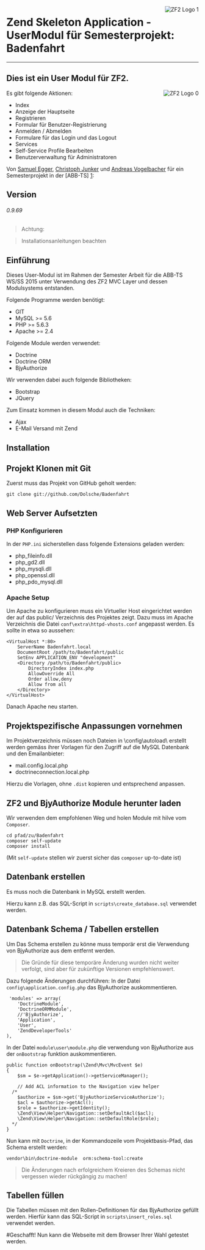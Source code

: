﻿<img src="http://framework.zend.com/images/head-bottom-picture.png"
 alt="ZF2 Logo 1" title="ZF2 User Module" align="right" />


# Zend Skeleton Application - UserModul für Semesterprojekt: Badenfahrt
---



Dies ist ein User Modul für ZF2.
---
<img src="https://packages.zendframework.com/docs/latest/manual/en/_static/zf2_logo.png"
 alt="ZF2 Logo 0" title="ZF2 User Module" align="right" />

Es gibt folgende Aktionen:

  - Index
   - Anzeige der Hauptseite
  - Registrieren
   - Formular für Benutzer-Registrierung
  - Anmelden / Abmelden
   - Formulare für das Login und das Logout
  - Services
   - Self-Service Profile Bearbeiten
   - Benutzerverwaltung für Administratoren

Von [Samuel Egger], [Christoph Junker] und [Andreas Vogelbacher] für ein Semesterprojekt in der [ABB-TS] [1]:

Version
---
###### 0.9.69

> Achtung:

> Installationsanleitungen beachten


Einführung
------------
Dieses User-Modul ist im Rahmen der Semester Arbeit für die ABB-TS WS/SS 2015 unter Verwendung des ZF2 MVC Layer und dessen Modulsystems entstanden.

Folgende Programme werden benötigt:
 - GIT
 - MySQL >= 5.6
 - PHP >= 5.6.3
 - Apache >= 2.4

Folgende Module werden verwendet:
 - Doctrine
 - Doctrine ORM
 - BjyAuthorize

Wir verwenden dabei auch folgende Bibliotheken:
 - Bootstrap
 - JQuery

Zum Einsatz kommen in diesem Modul auch die Techniken:
 - Ajax
 - E-Mail Versand mit Zend

Installation
------------

Projekt Klonen mit Git
--------------------
Zuerst muss das Projekt von GitHub geholt werden:

    git clone git://github.com/Dolsche/Badenfahrt

Web Server Aufsetzten
----------------

### PHP Konfigurieren
In der `PHP.ini` sicherstellen dass folgende Extensions geladen werden:
 - php_fileinfo.dll
 - php_gd2.dll
 - php_mysqli.dll
 - php_openssl.dll
 - php_pdo_mysql.dll

### Apache Setup

Um Apache zu konfigurieren muss ein Virtueller Host eingerichtet werden der auf das public/ Verzeichnis des Projektes zeigt. Dazu muss im Apache Verzeichnis die Datei `conf\extra\httpd-vhosts.conf` angepasst werden.
Es sollte in etwa so aussehen:


    <VirtualHost *:80>
        ServerName Badenfahrt.local
        DocumentRoot /path/to/Badenfahrt/public
        SetEnv APPLICATION_ENV "development"
        <Directory /path/to/Badenfahrt/public>
            DirectoryIndex index.php
            AllowOverride All
            Order allow,deny
            Allow from all
        </Directory>
    </VirtualHost>

Danach Apache neu starten.

Projektspezifische Anpassungen vornehmen
----------------------------

Im Projektverzeichnis müssen noch Dateien in \config\autoload\ erstellt werden gemäss ihrer Vorlagen für den Zugriff auf die MySQL Datenbank und den Emailanbieter:
 - mail.config.local.php
 - doctrineconnection.local.php

Hierzu die Vorlagen, ohne `.dist` kopieren und entsprechend anpassen.

ZF2 und BjyAuthorize Module herunter laden
----------------------------

Wir verwenden dem empfohlenen Weg und holen Module mit hilve vom `Composer`.

    cd pfad/zu/Badenfahrt
    composer self-update
    composer install

(Mit `self-update` stellen wir zuerst sicher das `composer` up-to-date ist)

Datenbank erstellen
----------------------------
Es muss noch die Datenbank in MySQL erstellt werden.

Hierzu kann z.B. das SQL-Script in `scripts\create_database.sql` verwendet werden.

Datenbank  Schema / Tabellen erstellen
----------------------------
Um Das Schema erstellen zu könne muss temporär erst die Verwendung von BjyAuthorize aus dem entfernt  werden.
> Die Gründe für diese temporäre Änderung wurden nicht weiter verfolgt, sind aber für zukünftige Versionen empfehlenswert.

Dazu folgende Änderungen durchführen:
In der Datei `config\application.config.php` das BjyAuthorize auskommentieren.

     'modules' => array(
        'DoctrineModule',
        'DoctrineORMModule',
        //'BjyAuthorize',
        'Application',
        'User',
        'ZendDeveloperTools'
    ),

In der Datei `module\user\module.php` die verwendung von BjyAuthorize aus der `onBootstrap` funktion auskommentieren.


    public function onBootstrap(\Zend\Mvc\MvcEvent $e)
    {
        $sm = $e->getApplication()->getServiceManager();

        // Add ACL information to the Navigation view helper
      /*
        $authorize = $sm->get('BjyAuthorizeServiceAuthorize');
        $acl = $authorize->getAcl();
        $role = $authorize->getIdentity();
        \Zend\View\Helper\Navigation::setDefaultAcl($acl);
        \Zend\View\Helper\Navigation::setDefaultRole($role);
      */
    }

Nun kann mit `Doctrine`, in der Kommandozeile vom Projektbasis-Pfad, das Schema erstellt werden:

    vendor\bin\doctrine-module  orm:schema-tool:create

> Die Änderungen nach erfolgreichem Kreieren des Schemas nicht vergessen wieder rückgängig zu machen!

Tabellen füllen
----------------------------

Die Tabellen müssen mit den Rollen-Definitionen für das BjyAuthorize gefüllt werden.
Hierfür kann das SQL-Script in `scripts\insert_roles.sql` verwendet werden.

#Geschafft!
Nun kann die Webseite mit dem Browser Ihrer Wahl getestet werden.


[Andreas Vogelbacher]:nixda@willkeinspam.com
[Samuel Egger]:nixda@willkeinspam.com
[Christoph Junker]:nixda@willkeinspam.com
[1]:http://abbts.ch